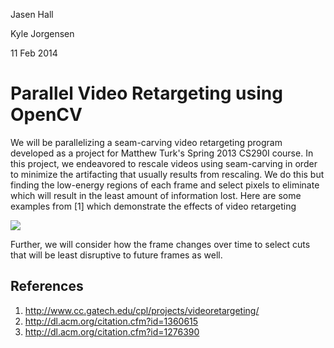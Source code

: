 Jasen Hall

Kyle Jorgensen

11 Feb 2014

# Parallel Video Retargeting using OpenCV

We will be parallelizing a seam-carving video retargeting program developed as a project for Matthew Turk's Spring 2013
CS290I course. In this project, we endeavored to rescale videos using seam-carving in order to minimize the artifacting that usually results from rescaling. We do this but finding the low-energy regions of each frame and select pixels to eliminate which will result in the least amount of information lost. Here are some examples from [1] which demonstrate the effects of video retargeting

![](http://i.imgur.com/L6JN6yA.png)

Further, we will consider how the frame changes over time to select cuts that will be least disruptive to future frames as well.

## References

1. http://www.cc.gatech.edu/cpl/projects/videoretargeting/
2. http://dl.acm.org/citation.cfm?id=1360615
3. http://dl.acm.org/citation.cfm?id=1276390
